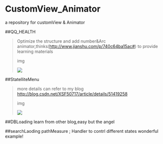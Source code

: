 # CustomView_Animator
a repository for customView & Animator

##QQ_HEALTH
>Optimize the structure and add number&Arc animator,thinks(http://www.jianshu.com/p/740c64ba15ac#) to provide learning materials<p>
>img <p>
![](https://github.com/xsfelvis/CusTomView_Animator/blob/master/customView/screenshot/qqhealth.gif) 

##StatelliteMenu
>more details can refer to my blog http://blog.csdn.net/XSF50717/article/details/51419258<p>
>img<p>
![](https://github.com/xsfelvis/CusTomView_Animator/blob/master/customView/screenshot/statelliteMenu.gif) 

##DBLoading
learn from other blog,easy but the angel

##searchLaoding
pathMeasure ; Handler to contrl different states wonderful example!

